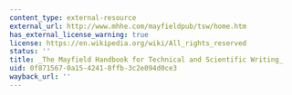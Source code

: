 ```yaml
---
content_type: external-resource
external_url: http://www.mhhe.com/mayfieldpub/tsw/home.htm
has_external_license_warning: true
license: https://en.wikipedia.org/wiki/All_rights_reserved
status: ''
title: _The Mayfield Handbook for Technical and Scientific Writing_
uid: 0f871567-0a15-4241-8ffb-3c2e094d0ce3
wayback_url: ''
---
```


